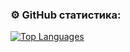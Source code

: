 ### ⚙️ GitHub статистика: 
<div> 
 
<a href="https://github.com/theDmitr" align="left"><img src="https://github-readme-stats.vercel.app/api/top-langs/?username=theDmitr&langs_count=10&title_color=0891b2&text_color=ffffff&icon_color=0891b2&bg_color=1c1917&hide_border=true&locale=en&custom_title=Top%20%Languages" alt="Top Languages" /></a> 
</div>
